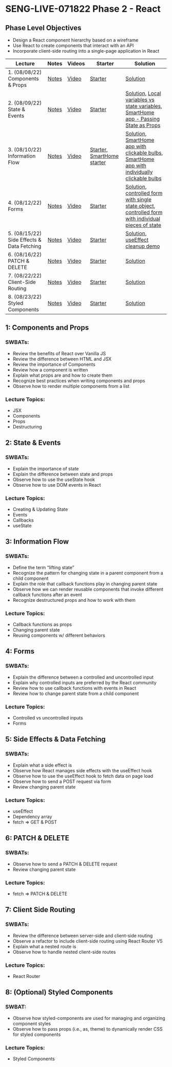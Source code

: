 # SENG-LIVE-071822 Phase 2 - React

## Phase Level Objectives

- Design a React component hierarchy based on a wireframe
- Use React to create components that interact with an API
- Incorporate client-side routing into a single-page application in React


| Lecture | Notes | Videos | Starter | Solution |
| ------- | :---: | ------ | ------- | -------- |
| 1. (08/08/22) Components & Props     |  [Notes](https://docs.google.com/document/d/1PaEUsoVruIU3pSUOz9jlsfVhxrwB1N7XPYbmak03wKg/edit?usp=sharing)     |  [Video](https://vimeo.com/737684060)      |    [Starter](https://github.com/learn-co-students/SENG-LIVE-071822-Phase-2/tree/main/01_components_and_props)     |   [Solution](https://github.com/learn-co-students/SENG-LIVE-071822-Phase-2/commit/cd6046fd9072310b603481eece232e776bb430ca)       |
| 2. (08/09/22) State & Events     |  [Notes](https://docs.google.com/document/d/1PaEUsoVruIU3pSUOz9jlsfVhxrwB1N7XPYbmak03wKg/edit?usp=sharing)     |   [Video](https://vimeo.com/738059757)     |    [Starter](https://github.com/learn-co-students/SENG-LIVE-071822-Phase-2/tree/main/02_state_and_events%20)     |    [Solution](https://github.com/learn-co-students/SENG-LIVE-071822-Phase-2/commit/fc2516ec0ae64a749a6e7cc56f5994277046776a), [Local variables vs state variables](https://codesandbox.io/s/counter-state-example-0r8stb?file=/src/App.js), [SmartHome app - Passing State as Props](https://codesandbox.io/s/vigilant-minsky-iiykrb)      |
| 3. (08/10/22) Information Flow     |  [Notes](https://docs.google.com/document/d/1PaEUsoVruIU3pSUOz9jlsfVhxrwB1N7XPYbmak03wKg/edit?usp=sharing)     |  [Video](https://vimeo.com/738406277)      |   [Starter](https://github.com/learn-co-students/SENG-LIVE-071822-Phase-2/tree/main/03_information_flow), [SmartHome starter](https://codesandbox.io/s/prod-surf-v5w9kd)      |    [Solution](https://github.com/learn-co-students/SENG-LIVE-071822-Phase-2/commit/09cd446a00c2b866547516f8fa3b5c7a9d01ba0c), [SmartHome app with clickable bulbs](https://codesandbox.io/s/flamboyant-mopsa-8m67xk?file=/src/BulbGroup.js), [SmartHome app with individually clickable bulbs](https://codesandbox.io/s/old-cookies-dliu1m?file=/src/BulbGroup.js)      |
| 4. (08/12/22) Forms     |   [Notes](https://docs.google.com/document/d/1PaEUsoVruIU3pSUOz9jlsfVhxrwB1N7XPYbmak03wKg/edit?usp=sharing)    |   [Video](https://vimeo.com/739094055)     |   [Starter](https://github.com/learn-co-students/SENG-LIVE-071822-Phase-2/tree/main/04_react_forms)      |  [Solution](https://github.com/learn-co-students/SENG-LIVE-071822-Phase-2/compare/main...04_solution), [controlled form with single state object](https://codesandbox.io/s/controlled-form-with-individual-pieces-of-state-for-object-refactor-1vpvf2?file=/src/App.js), [controlled form with individual pieces of state](https://codesandbox.io/s/controlled-form-with-individual-pieces-of-state-pbjpe4?from-embed)        |
| 5. (08/15/22) Side Effects & Data Fetching     |  [Notes](https://docs.google.com/document/d/1PaEUsoVruIU3pSUOz9jlsfVhxrwB1N7XPYbmak03wKg/edit?usp=sharing)     |   [Video](#)     |   [Starter](#)      |   [Solution](#), [useEffect cleanup demo](https://codesandbox.io/s/useeffect-cleanup-ig17kd?file=/src/Timer.js)       |
| 6. (08/16/22) PATCH & DELETE     |   [Notes](https://docs.google.com/document/d/1PaEUsoVruIU3pSUOz9jlsfVhxrwB1N7XPYbmak03wKg/edit?usp=sharing)    |   [Video](#)     |    [Starter](#)     |   [Solution](#)       |
| 7. (08/22/22) Client-Side Routing     |   [Notes](https://docs.google.com/document/d/1PaEUsoVruIU3pSUOz9jlsfVhxrwB1N7XPYbmak03wKg/edit?usp=sharing)    |    [Video](#)    |   [Starter](#)      |    [Solution](#)      |
| 8. (08/23/22) Styled Components     |   [Notes](https://docs.google.com/document/d/1PaEUsoVruIU3pSUOz9jlsfVhxrwB1N7XPYbmak03wKg/edit?usp=sharing)    |    [Video](#)    |   [Starter](#)      |    [Solution](#)      |

## 1: Components and Props
### SWBATs:
- Review the benefits of React over Vanilla JS 
- Review the difference between HTML and JSX
- Review the importance of Components
- Review how a component is written
- Explain what props are and how to create them
- Recognize best practices when writing components and props
- Observe how to render multiple components from a list
### Lecture Topics:
- JSX
- Components
- Props
- Destructuring


## 2: State & Events

### SWBATs:
- Explain the importance of state
- Explain the difference between state and props
- Observe how to use the useState hook
- Observe how to use DOM events in React
### Lecture Topics:
- Creating & Updating State
- Events
- Callbacks
- useState


## 3: Information Flow
### SWBATs:
- Define the term “lifting state”
- Recognize the pattern for changing state in a parent component from a child component
- Explain the role that callback functions play in changing parent state
- Observe how we can render reusable components that invoke different callback functions after an event
- Recognize destructured props and how to work with them
### Lecture Topics:
- Callback functions as props
- Changing parent state
- Reusing components w/ different behaviors

## 4: Forms
### SWBATs:
- Explain the difference between a controlled and uncontrolled input
- Explain why controlled inputs are preferred by the React community
- Review how to use callback functions with events in React
- Review how to change parent state from a child component
### Lecture Topics:
- Controlled vs uncontrolled inputs
- Forms

## 5: Side Effects & Data Fetching

### SWBATs:
- Explain what a side effect is
- Observe how React manages side effects with the useEffect hook
- Observe how to use the useEffect hook to fetch data on page load
- Observe how to send a POST request via form
- Review changing parent state
### Lecture Topics:
- useEffect
- Dependency array
- fetch => GET & POST

## 6: PATCH & DELETE
### SWBATs:
- Observe how to send a PATCH & DELETE request
- Review changing parent state
### Lecture Topics:
- fetch => PATCH & DELETE

## 7: Client Side Routing

### SWBATs:
- Review the difference between server-side and client-side routing
- Observe a refactor to include client-side routing using React Router V5
- Explain what a nested route is
- Observe how to handle nested client-side routes 
### Lecture Topics:
- React Router

## 8: (Optional) Styled Components
### SWBAT:
- Observe how styled-components are used for managing and organizing component styles
- Observe how to pass props (i.e., as, theme) to dynamically render CSS for styled components
### Lecture Topics:
- Styled Components
